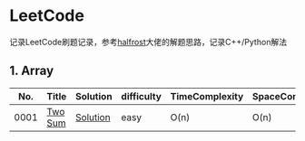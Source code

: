 # LeetCode
记录LeetCode刷题记录，参考[halfrost](https://github.com/halfrost/LeetCode-Go)大佬的解题思路，记录C++/Python解法

## 1. Array
|No.|Title|Solution|difficulty|TimeComplexity|SpaceComplexity|
|---|-----|--------|----------|--------------|---------------|
|0001|[Two Sum](https://leetcode-cn.com/problems/two-sum/)| [Solution](https://github.com/xleslie/LeetCode/blob/main/Solution/0001.Two_Sum)    |easy      | O(n)             |     O(n)          |
